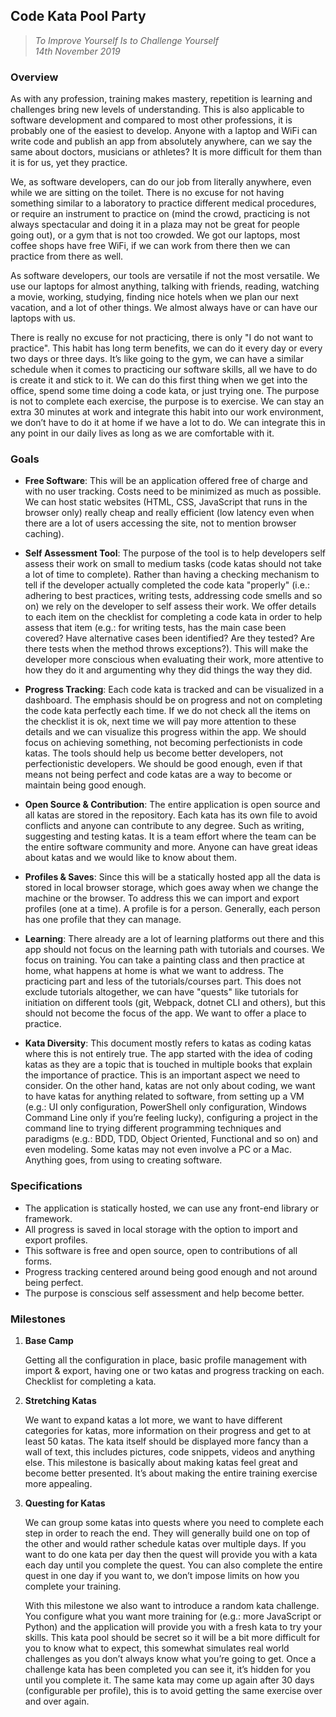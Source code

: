 Code Kata Pool Party
--------------------

> _To Improve Yourself Is to Challenge Yourself_  
> _14th November 2019_

### Overview

As with any profession, training makes mastery, repetition is learning and challenges bring new levels of understanding.
This is also applicable to software development and compared to most other professions, it is probably one of the easiest
to develop. Anyone with a laptop and WiFi can write code and publish an app from absolutely anywhere, can we say the same
about doctors, musicians or athletes? It is more difficult for them than it is for us, yet they practice.

We, as software developers, can do our job from literally anywhere, even while we are sitting on the toilet. There is no
excuse for not having something similar to a laboratory to practice different medical procedures, or require an instrument
to practice on (mind the crowd, practicing is not always spectacular and doing it in a plaza may not be great for people
going out), or a gym that is not too crowded. We got our laptops, most coffee shops have free WiFi, if we can work from
there then we can practice from there as well.

As software developers, our tools are versatile if not the most versatile. We use our laptops for almost anything, talking
with friends, reading, watching a movie, working, studying, finding nice hotels when we plan our next vacation, and a lot
of other things. We almost always have or can have our laptops with us.

There is really no excuse for not practicing, there is only "I do not want to practice". This habit has long term benefits,
we can do it every day or every two days or three days. It’s like going to the gym, we can have a similar schedule when it
comes to practicing our software skills, all we have to do is create it and stick to it. We can do this first thing when we
get into the office, spend some time doing a code kata, or just trying one. The purpose is not to complete each exercise,
the purpose is to exercise. We can stay an extra 30 minutes at work and integrate this habit into our work environment, we
don’t have to do it at home if we have a lot to do. We can integrate this in any point in our daily lives as long as we are
comfortable with it.

### Goals

* **Free Software**: This will be an application offered free of charge and with no user tracking. Costs need to be minimized
  as much as possible. We can host static websites (HTML, CSS, JavaScript that runs in the browser only) really cheap and
  really efficient (low latency even when there are a lot of users accessing the site, not to mention browser caching).

* **Self Assessment Tool**: The purpose of the tool is to help developers self assess their work on small to medium tasks
  (code katas should not take a lot of time to complete). Rather than having a checking mechanism to tell if the developer
  actually completed the code kata "properly" (i.e.: adhering to best practices, writing tests, addressing code smells and so
  on) we rely on the developer to self assess their work. We offer details to each item on the checklist for completing a
  code kata in order to help assess that item (e.g.: for writing tests, has the main case been covered? Have alternative cases
  been identified? Are they tested? Are there tests when the method throws exceptions?). This will make the developer more
  conscious when evaluating their work, more attentive to how they do it and argumenting why they did things the way they did.

* **Progress Tracking**: Each code kata is tracked and can be visualized in a dashboard. The emphasis should be on progress and
  not on completing the code kata perfectly each time. If we do not check all the items on the checklist it is ok, next time we
  will pay more attention to these details and we can visualize this progress within the app. We should focus on achieving
  something, not becoming perfectionists in code katas. The tools should help us become better developers, not perfectionistic
  developers. We should be good enough, even if that means not being perfect and code katas are a way to become or maintain
  being good enough.

* **Open Source & Contribution**: The entire application is open source and all katas are stored in the repository. Each kata
  has its own file to avoid conflicts and anyone can contribute to any degree. Such as writing, suggesting and testing katas.
  It is a team effort where the team can be the entire software community and more. Anyone can have great ideas about katas and
  we would like to know about them.

* **Profiles & Saves**: Since this will be a statically hosted app all the data is stored in local browser storage, which goes
  away when we change the machine or the browser. To address this we can import and export profiles (one at a time). A profile
  is for a person. Generally, each person has one profile that they can manage.

* **Learning**: There already are a lot of learning platforms out there and this app should not focus on the learning path with
  tutorials and courses. We focus on training. You can take a painting class and then practice at home, what happens at home is
  what we want to address. The practicing part and less of the tutorials/courses part. This does not exclude tutorials altogether,
  we can have "quests" like tutorials for initiation on different tools (git, Webpack, dotnet CLI and others), but this should not
  become the focus of the app. We want to offer a place to practice.

* **Kata Diversity**: This document mostly refers to katas as coding katas where this is not entirely true. The app started with
  the idea of coding katas as they are a topic that is touched in multiple books that explain the importance of practice. This is
  an important aspect we need to consider. On the other hand, katas are not only about coding, we want to have katas for anything
  related to software, from setting up a VM (e.g.: UI only configuration, PowerShell only configuration, Windows Command Line only
  if you’re feeling lucky), configuring a project in the command line to trying different programming techniques and paradigms
  (e.g.: BDD, TDD, Object Oriented, Functional and so on) and even modeling. Some katas may not even involve a PC or a Mac. Anything
  goes, from using to creating software.

### Specifications

* The application is statically hosted, we can use any front-end library or framework.
* All progress is saved in local storage with the option to import and export profiles.
* This software is free and open source, open to contributions of all forms.
* Progress tracking centered around being good enough and not around being perfect.
* The purpose is conscious self assessment and help become better.

### Milestones

1. **Base Camp**
   
   Getting all the configuration in place, basic profile management with import & export, having one or two katas and progress
   tracking on each. Checklist for completing a kata.

2. **Stretching Katas**

   We want to expand katas a lot more, we want to have different categories for katas, more information on their progress and get
   to at least 50 katas. The kata itself should be displayed more fancy than a wall of text, this includes pictures, code snippets,
   videos and anything else. This milestone is basically about making katas feel great and become better presented. It’s about making
   the entire training exercise more appealing.

3. **Questing for Katas**

   We can group some katas into quests where you need to complete each step in order to reach the end. They will generally build one
   on top of the other and would rather schedule katas over multiple days. If you want to do one kata per day then the quest will
   provide you with a kata each day until you complete the quest. You can also complete the entire quest in one day if you want to,
   we don’t impose limits on how you complete your training.

   With this milestone we also want to introduce a random kata challenge. You configure what you want more training for (e.g.: more
   JavaScript or Python) and  the application will provide you with a fresh kata to try your skills. This kata pool should be secret
   so it will be a bit more difficult for you to know what to expect, this somewhat simulates real world challenges as you don’t always
   know what you’re going to get. Once a challenge kata has been completed you can see it, it’s hidden for you until you complete it.
   The same kata may come up again after 30 days (configurable per profile), this is to avoid getting the same exercise over and over again.
